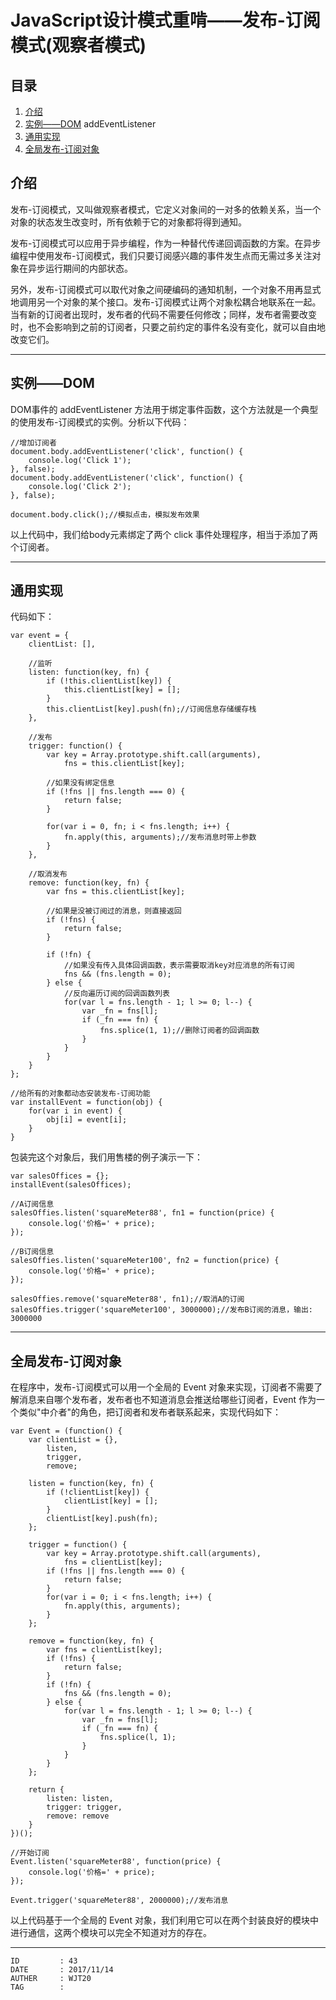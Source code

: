 
# JavaScript设计模式重啃——发布-订阅模式(观察者模式) #

## 目录 ##

1. [介绍](#href1)
2. [实例——DOM](#href2) addEventListener
3. [通用实现](#href3)
4. [全局发布-订阅对象](#href4)

## <a name="href1">介绍</a> ##

发布-订阅模式，又叫做观察者模式，它定义对象间的一对多的依赖关系，当一个对象的状态发生改变时，所有依赖于它的对象都将得到通知。

发布-订阅模式可以应用于异步编程，作为一种替代传递回调函数的方案。在异步编程中使用发布-订阅模式，我们只要订阅感兴趣的事件发生点而无需过多关注对象在异步运行期间的内部状态。

另外，发布-订阅模式可以取代对象之间硬编码的通知机制，一个对象不用再显式地调用另一个对象的某个接口。发布-订阅模式让两个对象松耦合地联系在一起。当有新的订阅者出现时，发布者的代码不需要任何修改；同样，发布者需要改变时，也不会影响到之前的订阅者，只要之前约定的事件名没有变化，就可以自由地改变它们。

---

## <a name="href2">实例——DOM</a> ##

DOM事件的 addEventListener 方法用于绑定事件函数，这个方法就是一个典型的使用发布-订阅模式的实例。分析以下代码：

```
//增加订阅者
document.body.addEventListener('click', function() {
    console.log('Click 1');
}, false);
document.body.addEventListener('click', function() {
    console.log('Click 2');
}, false);

document.body.click();//模拟点击，模拟发布效果
```

以上代码中，我们给body元素绑定了两个 click 事件处理程序，相当于添加了两个订阅者。

---

## <a name="href3">通用实现</a> ##

代码如下：

```
var event = {
    clientList: [],

    //监听
    listen: function(key, fn) {
        if (!this.clientList[key]) {
            this.clientList[key] = [];
        }
        this.clientList[key].push(fn);//订阅信息存储缓存栈
    },

    //发布
    trigger: function() {
        var key = Array.prototype.shift.call(arguments),
            fns = this.clientList[key];

        //如果没有绑定信息
        if (!fns || fns.length === 0) {
            return false;
        }

        for(var i = 0, fn; i < fns.length; i++) {
            fn.apply(this, arguments);//发布消息时带上参数
        }
    },

    //取消发布
    remove: function(key, fn) {
        var fns = this.clientList[key];

        //如果是没被订阅过的消息，则直接返回
        if (!fns) {
            return false;
        }

        if (!fn) {
            //如果没有传入具体回调函数，表示需要取消key对应消息的所有订阅
            fns && (fns.length = 0);
        } else {
            //反向遍历订阅的回调函数列表
            for(var l = fns.length - 1; l >= 0; l--) {
                var _fn = fns[l];
                if (_fn === fn) {
                    fns.splice(1, 1);//删除订阅者的回调函数
                }
            }
        }
    }
};

//给所有的对象都动态安装发布-订阅功能
var installEvent = function(obj) {
    for(var i in event) {
        obj[i] = event[i];
    }
}
```

包装完这个对象后，我们用售楼的例子演示一下：

```
var salesOffices = {};
installEvent(salesOffices);

//A订阅信息
salesOffies.listen('squareMeter88', fn1 = function(price) {
    console.log('价格=' + price);
});

//B订阅信息
salesOffies.listen('squareMeter100', fn2 = function(price) {
    console.log('价格=' + price);
});

salesOffies.remove('squareMeter88', fn1);//取消A的订阅
salesOffies.trigger('squareMeter100', 3000000);//发布B订阅的消息，输出: 3000000
```

---

## <a name="href4">全局发布-订阅对象</a> ##

在程序中，发布-订阅模式可以用一个全局的 Event 对象来实现，订阅者不需要了解消息来自哪个发布者，发布者也不知道消息会推送给哪些订阅者，Event 作为一个类似"中介者"的角色，把订阅者和发布者联系起来，实现代码如下：

```
var Event = (function() {
    var clientList = {},
        listen,
        trigger,
        remove;

    listen = function(key, fn) {
        if (!clientList[key]) {
            clientList[key] = [];
        }
        clientList[key].push(fn);
    };

    trigger = function() {
        var key = Array.prototype.shift.call(arguments),
            fns = clientList[key];
        if (!fns || fns.length === 0) {
            return false;
        }
        for(var i = 0; i < fns.length; i++) {
            fn.apply(this, arguments);
        }
    };

    remove = function(key, fn) {
        var fns = clientList[key];
        if (!fns) {
            return false;
        }
        if (!fn) {
            fns && (fns.length = 0);
        } else {
            for(var l = fns.length - 1; l >= 0; l--) {
                var _fn = fns[l];
                if (_fn === fn) {
                    fns.splice(l, 1);
                }
            }
        }
    };

    return {
        listen: listen,
        trigger: trigger,
        remove: remove
    }
})();

//开始订阅
Event.listen('squareMeter88', function(price) {
    console.log('价格=' + price);
});

Event.trigger('squareMeter88', 2000000);//发布消息
```

以上代码基于一个全局的 Event 对象，我们利用它可以在两个封装良好的模块中进行通信，这两个模块可以完全不知道对方的存在。

---

```
ID         : 43
DATE       : 2017/11/14
AUTHER     : WJT20
TAG        : 
```
